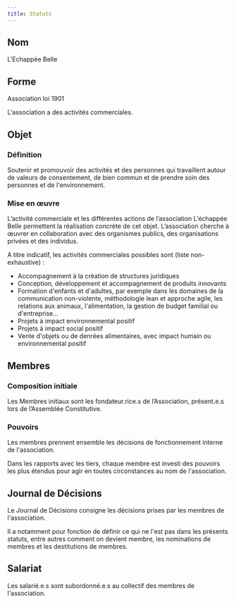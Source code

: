 ```yaml
---
title: Statuts
---
```


## Nom

L'Echappée Belle

## Forme

Association loi 1901

L'association a des activités commerciales.

## Objet 

### Définition

Soutenir et promouvoir des activités et des personnes qui travaillent autour de valeurs de consentement, de bien commun et de prendre soin des personnes et de l'environnement.


### Mise en œuvre

L’activité commerciale et les différentes actions de l’association L'échappée Belle permettent la réalisation concrète de cet objet. L’association cherche à œuvrer en collaboration avec des organismes publics, des organisations privées et des individus.

A titre indicatif, les activités commerciales possibles sont (liste non-exhaustive) : 
- Accompagnement à la création de structures juridiques
- Conception, développement et accompagnement de produits innovants
- Formation d'enfants et d'adultes, par exemple dans les domaines de la communication non-violente, méthodologie lean et approche agile, les relations aux animaux, l'alimentation, la gestion de budget familial ou d'entreprise...
- Projets à impact environnemental positif
- Projets à impact social positif
- Vente d'objets ou de denrées alimentaires, avec impact humain ou environnemental positif


## Membres

### Composition initiale

Les Membres initiaux sont les fondateur.rice.s de l’Association, présent.e.s lors de l’Assemblée Constitutive.

### Pouvoirs

Les membres prennent ensemble les décisions de fonctionnement interne de l'association.

Dans les rapports avec les tiers, chaque membre est investi des pouvoirs les plus étendus pour agir en toutes circonstances au nom de l'association.


## Journal de Décisions

Le Journal de Décisions consigne les décisions prises par les membres de l'association.

Il a notamment pour fonction de définir ce qui ne l'est pas dans les présents statuts, entre autres comment on devient membre, les nominations de membres et les destitutions de membres.


## Salariat

Les salarié.e.s sont subordonné.e.s au collectif des membres de l'association.
